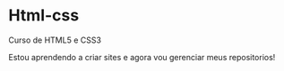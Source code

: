# Html-css
 Curso de HTML5 e CSS3

Estou aprendendo a criar sites e agora vou gerenciar meus repositorios!